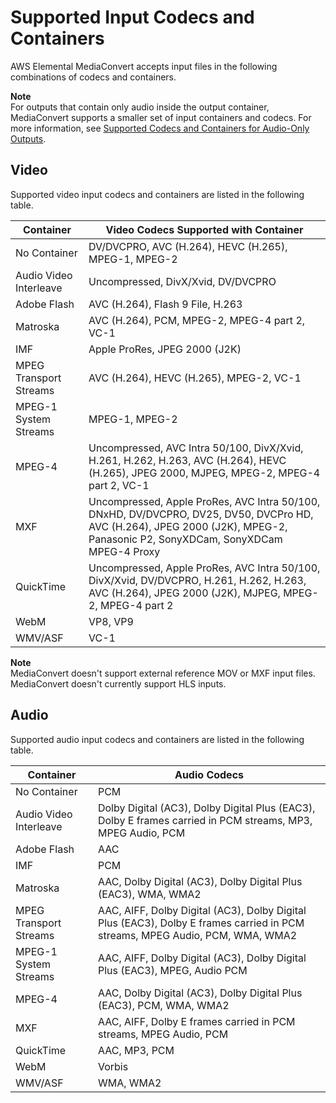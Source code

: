 # Supported Input Codecs and Containers<a name="reference-codecs-containers-input"></a>

AWS Elemental MediaConvert accepts input files in the following combinations of codecs and containers\.

**Note**  
For outputs that contain only audio inside the output container, MediaConvert supports a smaller set of input containers and codecs\. For more information, see [Supported Codecs and Containers for Audio\-Only Outputs](supported-codecs-containers-audio-only.md)\.

## Video<a name="reference-codecs-containers-input-video"></a>

Supported video input codecs and containers are listed in the following table\.


| Container | Video Codecs Supported with Container | 
| --- | --- | 
| No Container | DV/DVCPRO, AVC \(H\.264\), HEVC \(H\.265\), MPEG\-1, MPEG\-2 | 
| Audio Video Interleave | Uncompressed, DivX/Xvid, DV/DVCPRO | 
| Adobe Flash | AVC \(H\.264\), Flash 9 File, H\.263 | 
| Matroska | AVC \(H\.264\), PCM, MPEG\-2, MPEG\-4 part 2, VC\-1 | 
| IMF | Apple ProRes, JPEG 2000 \(J2K\) | 
| MPEG Transport Streams | AVC \(H\.264\), HEVC \(H\.265\), MPEG\-2, VC\-1 | 
| MPEG\-1 System Streams |  MPEG\-1, MPEG\-2 | 
| MPEG\-4 | Uncompressed, AVC Intra 50/100, DivX/Xvid, H\.261, H\.262, H\.263, AVC \(H\.264\), HEVC \(H\.265\), JPEG 2000, MJPEG, MPEG\-2, MPEG\-4 part 2, VC\-1 | 
| MXF | Uncompressed, Apple ProRes, AVC Intra 50/100, DNxHD, DV/DVCPRO, DV25, DV50, DVCPro HD, AVC \(H\.264\), JPEG 2000 \(J2K\), MPEG\-2, Panasonic P2, SonyXDCam, SonyXDCam MPEG\-4 Proxy | 
| QuickTime | Uncompressed, Apple ProRes, AVC Intra 50/100, DivX/Xvid, DV/DVCPRO, H\.261, H\.262, H\.263, AVC \(H\.264\), JPEG 2000 \(J2K\), MJPEG, MPEG\-2, MPEG\-4 part 2 | 
| WebM | VP8, VP9 | 
| WMV/ASF | VC\-1 | 

**Note**  
MediaConvert doesn't support external reference MOV or MXF input files\.  
MediaConvert doesn't currently support HLS inputs\.

## Audio<a name="reference-codecs-containers-input-audio"></a>

Supported audio input codecs and containers are listed in the following table\.


| Container | Audio Codecs | 
| --- | --- | 
| No Container | PCM | 
| Audio Video Interleave | Dolby Digital \(AC3\), Dolby Digital Plus \(EAC3\), Dolby E frames carried in PCM streams, MP3, MPEG Audio, PCM | 
| Adobe Flash | AAC | 
| IMF | PCM | 
| Matroska | AAC, Dolby Digital \(AC3\), Dolby Digital Plus \(EAC3\), WMA, WMA2 | 
| MPEG Transport Streams | AAC, AIFF, Dolby Digital \(AC3\), Dolby Digital Plus \(EAC3\), Dolby E frames carried in PCM streams, MPEG Audio, PCM, WMA, WMA2 | 
| MPEG\-1 System Streams | AAC, AIFF, Dolby Digital \(AC3\), Dolby Digital Plus \(EAC3\), MPEG, Audio PCM | 
| MPEG\-4 | AAC, Dolby Digital \(AC3\), Dolby Digital Plus \(EAC3\), PCM, WMA, WMA2 | 
| MXF | AAC, AIFF, Dolby E frames carried in PCM streams, MPEG Audio, PCM | 
| QuickTime | AAC, MP3, PCM | 
| WebM | Vorbis | 
| WMV/ASF | WMA, WMA2 | 